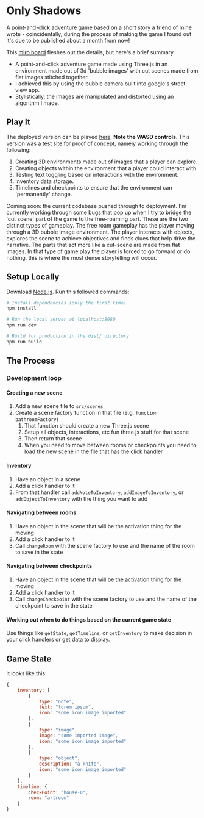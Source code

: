 # Only Shadows

A point-and-click adventure game based on a short story a friend of mine wrote - coincidentally, during the process of making the game I found out it's due to be published about a month from now!  

This [miro board](https://miro.com/app/board/uXjVPap0qME=/?share_link_id=24097702245) fleshes out the details, but here's a brief summary.
- A point-and-click adventure game made using Three.js in an environment made out of 3d 'bubble images' with cut scenes made from flat images stitched together. 
- I achieved this by using the bubble camera built into google's street view app.  
- Stylistically, the images are manipulated and distorted using an algorithm I made.

## Play It
The deployed version can be played [here](https://immersive-bubble.vercel.app/). **Note the WASD controls**. This version was a test site for proof of concept, namely working through the following: 
1. Creating 3D environments made out of images that a player can explore.
2. Creating objects within the environment that a player could interact with. 
3. Testing text toggling based on interactions with the environment. 
4. Inventory data storage.
5. Timelines and checkpoints to ensure that the environment can 'permanently' change. 

Coming soon: the current codebase pushed through to deployment. I'm currently working through some bugs that pop up when I try to bridge the 'cut scene' part of the game to the free-roaming part. These are the two distinct types of gameplay. The free roam gameplay has the player moving through a 3D bubble image environment. The player interacts with objects, explores the scene to achieve objectives and finds clues that help drive the narrative. The parts that act more like a cut-scene are made from flat images. In that type of game play the player is forced to go forward or do nothing, this is where the most dense storytelling will occur. 

## Setup Locally 
Download [Node.js](https://nodejs.org/en/download/).
Run this followed commands:

``` bash
# Install dependencies (only the first time)
npm install

# Run the local server at localhost:8080
npm run dev

# Build for production in the dist/ directory
npm run build
```

## The Process

### Development loop

#### Creating a new scene

1. Add a new scene file to `src/scenes`
2. Create a scene factory function in that file (e.g. `function bathroomFactory`)
    1. That function should create a new Three.js scene
    2. Setup all objects, interactions, etc fun three.js stuff for that scene
    3. Then return that scene
    4. When you need to move between rooms or checkpoints you need to load the new scene in the file that has the click handler

#### Inventory

1. Have an object in a scene
2. Add a click handler to it
3. From that handler call `addNoteToInventory`, `addImageToInventory`, or `addObjectToInventory` with the thing you want to add

#### Navigating between rooms

1. Have an object in the scene that will be the activation thing for the moving
2. Add a click handler to it
3. Call `changeRoom` with the scene factory to use and the name of the room to save in the state

#### Navigating between checkpoints

1. Have an object in the scene that will be the activation thing for the moving
2. Add a click handler to it
3. Call `changeCheckpoint` with the scene factory to use and the name of the checkpoint to save in the state

#### Working out when to do things based on the current game state

Use things like `getState`, `getTimeline`, or `getInventory` to make decision in your click handlers or get data to display.

## Game State

It looks like this:

```js
{
    inventory: [
        {
            type: "note",
            text: "lorem ipsum",
            icon: "some icon image imported"
        },
        {
            type: "image",
            image: "some imported image",
            icon: "some icon image imported"
        },
        {
            type: "object",
            description: "a knife",
            icon: "some icon image imported"
        }
    ],
    timeline: {
        checkPoint: "house-0",
        room: "artroom"
    }
}
```

